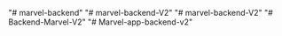 "# marvel-backend" 
"# marvel-backend-V2" 
"# marvel-backend-V2" 
"# Backend-Marvel-V2" 
"# Marvel-app-backend-v2" 
